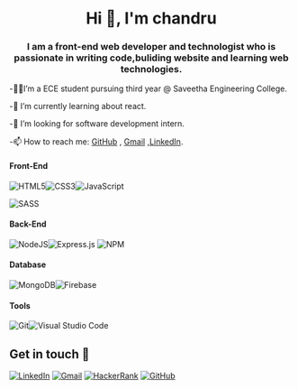 <h1 align="center">Hi 👋, I'm chandru</h1>
<h3 align="center">I am a front-end web developer and technologist who is passionate in writing code,buliding website and learning web technologies.</h3>


-👨‍🎓I’m a ECE student pursuing third year @ Saveetha Engineering College.

-🌱 I’m currently learning about react.

-👯 I’m looking for software development intern.

-📫 How to reach me: [GitHub](https://github.com/B-chandru/) , [Gmail](mailto:chandru03012@gmail.com) ,[LinkedIn](https://www.linkedin.com/in/chandru-Bose).



<h4 align="left">Front-End</h4>
<p align="left"><img alt="HTML5" src="https://img.shields.io/badge/html5-%23E34F26.svg?style=for-the-badge&logo=html5&logoColor=white"/><img alt="CSS3" src="https://img.shields.io/badge/css3-%231572B6.svg?style=for-the-badge&logo=css3&logoColor=white"/><img alt="JavaScript" src="https://img.shields.io/badge/javascript-%23323330.svg?style=for-the-badge&logo=javascript&logoColor=%23F7DF1E"/>

<img alt="SASS" src="https://img.shields.io/badge/SASS-hotpink.svg?style=for-the-badge&logo=SASS&logoColor=white"/></p>
<h4 align="left">Back-End</h4>
<p align="left"><img alt="NodeJS" src="https://img.shields.io/badge/node.js-%2343853D.svg?style=for-the-badge&logo=node-dot-js&logoColor=white"/><img alt="Express.js" src="https://img.shields.io/badge/express.js-%23404d59.svg?style=for-the-badge&logo=express&logoColor=%2361DAFB"/> <img alt="NPM" src="https://img.shields.io/badge/npm-CB3837?style=for-the-badge&logo=npm&logoColor=white" /></p>
<h4 align="left">Database</h4>
<p align="left"><img alt="MongoDB" src ="https://img.shields.io/badge/MongoDB-%234ea94b.svg?style=for-the-badge&logo=mongodb&logoColor=white"/><img alt="Firebase" src="https://img.shields.io/badge/firebase-ffca28?style=for-the-badge&logo=firebase&logoColor=black"/></p>
<h4 align="left">Tools</h4>


<p align="left"><img alt="Git" src="https://img.shields.io/badge/git-%23F05033.svg?style=for-the-badge&logo=git&logoColor=white"/><img alt="Visual Studio Code" src="https://img.shields.io/badge/VisualStudioCode-0078d7.svg?style=for-the-badge&logo=visual-studio-code&logoColor=white"/></p>






## Get in touch 🙂
<a href="https://www.linkedin.com/in/chandru-Bose" target="_blank"><img alt="LinkedIn" src="https://img.shields.io/badge/linkedin-%230077B5.svg?style=for-the-badge&logo=linkedin&logoColor=white"/></a>
<a href="mailto:chandru03012@gmail.com" target="_blank" ><img alt="Gmail" src="https://img.shields.io/badge/Gmail-D14836?style=for-the-badge&logo=gmail&logoColor=white" /></a>
<a href="https://www.hackerrank.com/chandru_032001" target="_blank"><img alt="HackerRank" src="https://img.shields.io/badge/-Hackerrank-2EC866?style=for-the-badge&logo=HackerRank&logoColor=white"/></a>
<a href="https://github.com/B-chandru/" target="_blank"><img alt="GitHub" src="https://img.shields.io/badge/github-%23121011.svg?style=for-the-badge&logo=github&logoColor=white"/></a>








